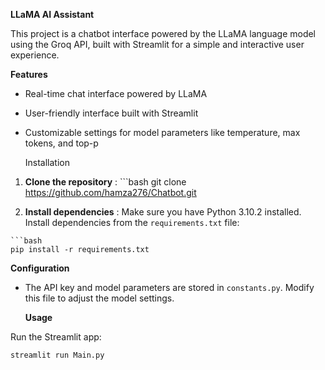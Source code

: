 **LLaMA AI Assistant**

This project is a chatbot interface powered by the LLaMA language model using the Groq API, built with Streamlit for a simple and interactive user experience.

   **Features**

- Real-time chat interface powered by LLaMA
- User-friendly interface built with Streamlit
- Customizable settings for model parameters like temperature, max tokens, and top-p

   Installation

1.   **Clone the repository**  :
    ```bash
    git clone https://github.com/hamza276/Chatbot.git
  

3.   **Install dependencies**  :
    Make sure you have Python 3.10.2 installed. Install dependencies from the `requirements.txt` file:

    ```bash
    pip install -r requirements.txt
  

   **Configuration**

- The API key and model parameters are stored in `constants.py`. Modify this file to adjust the model settings.

   **Usage**

Run the Streamlit app:

```bash
streamlit run Main.py
